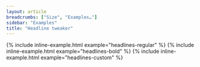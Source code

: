 ```yaml
---
layout: article
breadcrumbs: ["Size", "Examples…"]
sidebar: "Examples"
title: "Headline tweaker"
---
```


{% include inline-example.html example="headlines-regular" %}
{% include inline-example.html example="headlines-bold" %}
{% include inline-example.html example="headlines-custom" %}
